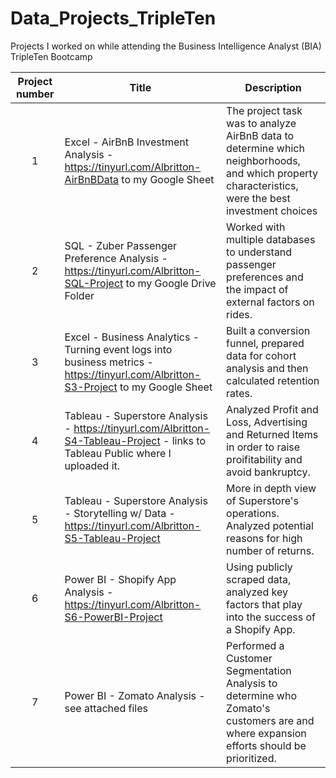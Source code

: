 # Data_Projects_TripleTen
Projects I worked on while attending the Business Intelligence Analyst (BIA) TripleTen Bootcamp

| Project number | Title | Description |
| :-----------: | ----------- |----------- |
| 1 | Excel - AirBnB Investment Analysis - https://tinyurl.com/Albritton-AirBnBData to my Google Sheet | The project task was to analyze AirBnB data to determine which neighborhoods, and which property characteristics, were the best investment choices |
| 2 | SQL - Zuber Passenger Preference Analysis - https://tinyurl.com/Albritton-SQL-Project to my Google Drive Folder | Worked with multiple databases to understand passenger preferences and the impact of external factors on rides. | 
| 3 | Excel - Business Analytics - Turning event logs into business metrics - https://tinyurl.com/Albritton-S3-Project to my Google Sheet | Built a conversion funnel, prepared data for cohort analysis and then calculated retention rates. |
| 4 | Tableau - Superstore Analysis - https://tinyurl.com/Albritton-S4-Tableau-Project - links to Tableau Public where I uploaded it. | Analyzed Profit and Loss, Advertising and Returned Items in order to raise proifitability and avoid bankruptcy. |
| 5 | Tableau - Superstore Analysis - Storytelling w/ Data - https://tinyurl.com/Albritton-S5-Tableau-Project | More in depth view of Superstore's operations. Analyzed potential reasons for high number of returns. |
| 6 | Power BI - Shopify App Analysis - https://tinyurl.com/Albritton-S6-PowerBI-Project | Using publicly scraped data, analyzed key factors that play into the success of a Shopify App. |
| 7 | Power BI - Zomato Analysis - see attached files | Performed a Customer Segmentation Analysis to determine who Zomato's customers are and where expansion efforts should be prioritized. |
